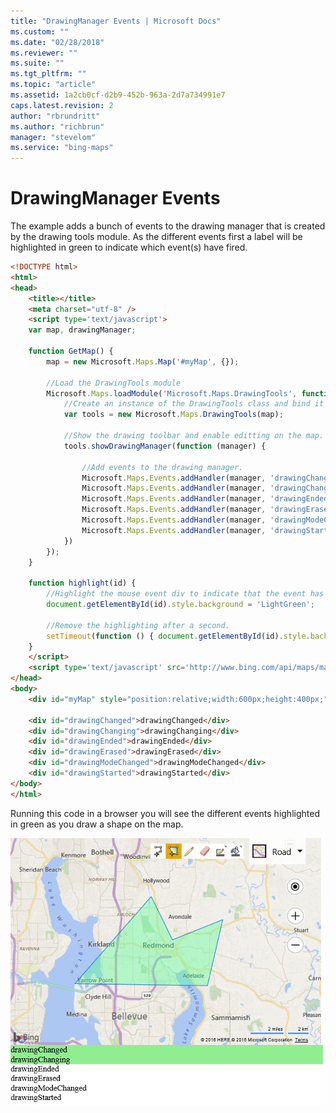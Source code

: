 ```yaml
---
title: "DrawingManager Events | Microsoft Docs"
ms.custom: ""
ms.date: "02/28/2018"
ms.reviewer: ""
ms.suite: ""
ms.tgt_pltfrm: ""
ms.topic: "article"
ms.assetid: 1a2cb0cf-d2b9-452b-963a-2d7a734991e7
caps.latest.revision: 2
author: "rbrundritt"
ms.author: "richbrun"
manager: "stevelom"
ms.service: "bing-maps"
---
```


# DrawingManager Events

The example adds a bunch of events to the drawing manager that is created by the drawing tools module. As the different events first a label will be highlighted in green to indicate which event(s) have fired.

```html
<!DOCTYPE html>
<html>
<head>
    <title></title>
    <meta charset="utf-8" />
	<script type='text/javascript'>
    var map, drawingManager;

    function GetMap() {
        map = new Microsoft.Maps.Map('#myMap', {});

        //Load the DrawingTools module
        Microsoft.Maps.loadModule('Microsoft.Maps.DrawingTools', function () {
            //Create an instance of the DrawingTools class and bind it to the map.
            var tools = new Microsoft.Maps.DrawingTools(map);

            //Show the drawing toolbar and enable editting on the map.
            tools.showDrawingManager(function (manager) {

                //Add events to the drawing manager.
                Microsoft.Maps.Events.addHandler(manager, 'drawingChanged', function () { highlight('drawingChanged'); });
                Microsoft.Maps.Events.addHandler(manager, 'drawingChanging', function () { highlight('drawingChanging'); });
                Microsoft.Maps.Events.addHandler(manager, 'drawingEnded', function () { highlight('drawingEnded'); });
                Microsoft.Maps.Events.addHandler(manager, 'drawingErased', function () { highlight('drawingErased'); });
                Microsoft.Maps.Events.addHandler(manager, 'drawingModeChanged', function () { highlight('drawingModeChanged'); });
                Microsoft.Maps.Events.addHandler(manager, 'drawingStarted', function () { highlight('drawingStarted'); });
            })
        });
    }

    function highlight(id) {
        //Highlight the mouse event div to indicate that the event has fired.
        document.getElementById(id).style.background = 'LightGreen';

        //Remove the highlighting after a second.
        setTimeout(function () { document.getElementById(id).style.background = 'white'; }, 1000);
    }
    </script>
    <script type='text/javascript' src='http://www.bing.com/api/maps/mapcontrol?callback=GetMap&key=[YOUR_BING_MAPS_KEY]' async defer></script>
</head>
<body>
    <div id="myMap" style="position:relative;width:600px;height:400px;"></div>

    <div id="drawingChanged">drawingChanged</div>
    <div id="drawingChanging">drawingChanging</div>
    <div id="drawingEnded">drawingEnded</div>
    <div id="drawingErased">drawingErased</div>
    <div id="drawingModeChanged">drawingModeChanged</div>
    <div id="drawingStarted">drawingStarted</div>
</body>
</html>
```

Running this code in a browser you will see the different events highlighted in green as you draw a shape on the map.

![BMV8_DrawingToolsEventsExample](../../media/bmv8-drawingtoolseventsexample.png)